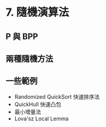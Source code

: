 # 7. 隨機演算法



## P 與 BPP



## 兩種隨機方法



## 一些範例

* Randomized QuickSort 快速排序法
* QuickHull 快速凸包
* 最小增量法
* Lova'sz Local Lemma



